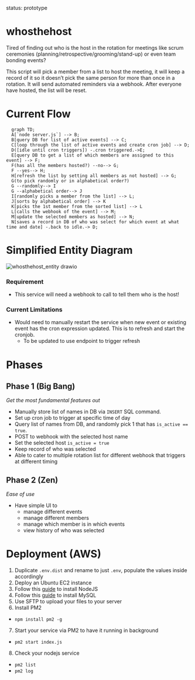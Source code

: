 status: prototype

# whosthehost
Tired of finding out who is the host in the rotation for meetings like scrum ceremonies (planning/retrospective/grooming/stand-up) or even team bonding events?

This script will pick a member from a list to host the meeting, it will keep a record of it so it doesn’t pick the same person for more than once in a rotation.
It will send automated reminders via a webhook. 
After everyone have hosted, the list will be reset.

# Current Flow
```mermaid
  graph TD;
  A[`node server.js`] --> B;
  B[query DB for list of active events] --> C;
  C[loop through the list of active events and create cron job] --> D;
  D([idle until cron triggers]) -.cron triggered.->E;
  E[query DB to get a list of which members are assigned to this event] --> F;
  F(has all the members hosted?) --no--> G;
  F --yes--> H;
  H[refresh the list by setting all members as not hosted] --> G;
  G(to pick randomly or in alphabetical order?)
  G --randomly--> I
  G --alphabetical order--> J
  I[randomly picks a member from the list] --> L;
  J[sorts by alphabetical order] --> K
  K[picks the 1st member from the sorted list] --> L
  L[calls the webhook of the event] --> M;
  M[update the selected members as hosted] --> N;
  N[saves a record in DB of who was select for which event at what time and date] -.back to idle.-> D;
```

# Simplified Entity Diagram
![whosthehost_entity drawio](https://user-images.githubusercontent.com/74946174/186712200-bd69f085-ff63-42b8-a5e0-a88259993ea2.png)


### Requirement
- This service will need a webhook to call to tell them who is the host!

### Current Limitations
- Would need to manually restart the service when new event or existing event has the cron expression updated. This is to refresh and start the cronjob.
  - To be updated to use endpoint to trigger refresh

# Phases
## Phase 1 (Big Bang)
_Get the most fundamental features out_
- Manually store list of names in DB via `INSERT` SQL command.
- Set up cron job to trigger at specific time of day
- Query list of names from DB, and randomly pick 1 that has `is_active == true`.
- POST to webhook with the selected host name
- Set the selected host `is_active = true`
- Keep record of who was selected
- Able to cater to multiple rotation list for different webhook that triggers at different timing

## Phase 2 (Zen)
_Ease of use_
- Have simple UI to
  - manage different events
  - manage different members
  - manage which member is in which events
  - view history of who was selected

# Deployment (AWS)
1. Duplicate `.env.dist` and rename to just `.env`, populate the values inside accordingly
2. Deploy an Ubuntu EC2 instance
3. Follow this [guide](https://docs.aws.amazon.com/sdk-for-javascript/v2/developer-guide/setting-up-node-on-ec2-instance.html) to install NodeJS
4. Follow this [guide](https://towardsdatascience.com/running-mysql-databases-on-aws-ec2-a-tutorial-for-beginners-4301faa0c247) to install MySQL
5. Use SFTP to upload your files to your server
6. Install PM2
  - `npm install pm2 -g`
7. Start your service via PM2 to have it running in background
  - `pm2 start index.js`
8. Check your nodejs service
  - `pm2 list`
  - `pm2 log`
